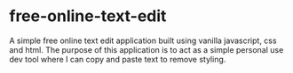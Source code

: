 # free-online-text-edit
A simple free online text edit application built using vanilla javascript, css and html. The purpose of this application is to act as a simple personal use dev tool where I can copy and paste text to remove styling.
